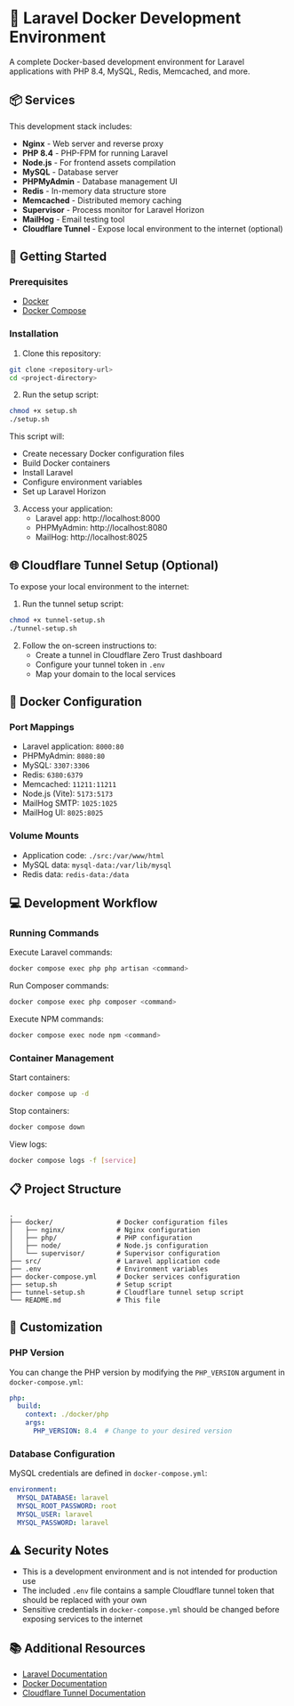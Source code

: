 # 🐳 Laravel Docker Development Environment

A complete Docker-based development environment for Laravel applications with PHP 8.4, MySQL, Redis, Memcached, and more.

## 📦 Services

This development stack includes:

- **Nginx** - Web server and reverse proxy
- **PHP 8.4** - PHP-FPM for running Laravel
- **Node.js** - For frontend assets compilation
- **MySQL** - Database server
- **PHPMyAdmin** - Database management UI
- **Redis** - In-memory data structure store
- **Memcached** - Distributed memory caching
- **Supervisor** - Process monitor for Laravel Horizon
- **MailHog** - Email testing tool
- **Cloudflare Tunnel** - Expose local environment to the internet (optional)

## 🚀 Getting Started

### Prerequisites

- [Docker](https://www.docker.com/products/docker-desktop/)
- [Docker Compose](https://docs.docker.com/compose/install/)

### Installation

1. Clone this repository:

```bash
git clone <repository-url>
cd <project-directory>
```

2. Run the setup script:

```bash
chmod +x setup.sh
./setup.sh
```

This script will:
- Create necessary Docker configuration files
- Build Docker containers
- Install Laravel
- Configure environment variables
- Set up Laravel Horizon

3. Access your application:
    - Laravel app: http://localhost:8000
    - PHPMyAdmin: http://localhost:8080
    - MailHog: http://localhost:8025

## 🌐 Cloudflare Tunnel Setup (Optional)

To expose your local environment to the internet:

1. Run the tunnel setup script:

```bash
chmod +x tunnel-setup.sh
./tunnel-setup.sh
```

2. Follow the on-screen instructions to:
    - Create a tunnel in Cloudflare Zero Trust dashboard
    - Configure your tunnel token in `.env`
    - Map your domain to the local services

## 🧰 Docker Configuration

### Port Mappings

- Laravel application: `8000:80`
- PHPMyAdmin: `8080:80`
- MySQL: `3307:3306`
- Redis: `6380:6379`
- Memcached: `11211:11211`
- Node.js (Vite): `5173:5173`
- MailHog SMTP: `1025:1025`
- MailHog UI: `8025:8025`

### Volume Mounts

- Application code: `./src:/var/www/html`
- MySQL data: `mysql-data:/var/lib/mysql`
- Redis data: `redis-data:/data`

## 💻 Development Workflow

### Running Commands

Execute Laravel commands:

```bash
docker compose exec php php artisan <command>
```

Run Composer commands:

```bash
docker compose exec php composer <command>
```

Execute NPM commands:

```bash
docker compose exec node npm <command>
```

### Container Management

Start containers:

```bash
docker compose up -d
```

Stop containers:

```bash
docker compose down
```

View logs:

```bash
docker compose logs -f [service]
```

## 📋 Project Structure

```
.
├── docker/                # Docker configuration files
│   ├── nginx/             # Nginx configuration
│   ├── php/               # PHP configuration
│   ├── node/              # Node.js configuration
│   └── supervisor/        # Supervisor configuration
├── src/                   # Laravel application code
├── .env                   # Environment variables
├── docker-compose.yml     # Docker services configuration
├── setup.sh               # Setup script
├── tunnel-setup.sh        # Cloudflare tunnel setup script
└── README.md              # This file
```

## 🔧 Customization

### PHP Version

You can change the PHP version by modifying the `PHP_VERSION` argument in `docker-compose.yml`:

```yaml
php:
  build:
    context: ./docker/php
    args:
      PHP_VERSION: 8.4  # Change to your desired version
```

### Database Configuration

MySQL credentials are defined in `docker-compose.yml`:

```yaml
environment:
  MYSQL_DATABASE: laravel
  MYSQL_ROOT_PASSWORD: root
  MYSQL_USER: laravel
  MYSQL_PASSWORD: laravel
```

## ⚠️ Security Notes

- This is a development environment and is not intended for production use
- The included `.env` file contains a sample Cloudflare tunnel token that should be replaced with your own
- Sensitive credentials in `docker-compose.yml` should be changed before exposing services to the internet

## 📚 Additional Resources

- [Laravel Documentation](https://laravel.com/docs)
- [Docker Documentation](https://docs.docker.com/)
- [Cloudflare Tunnel Documentation](https://developers.cloudflare.com/cloudflare-one/connections/connect-apps/)